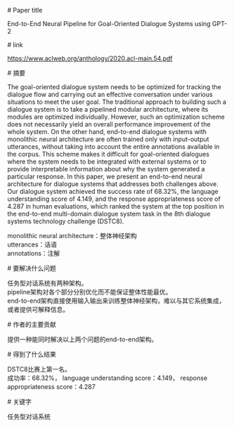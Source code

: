 # Paper title

End-to-End Neural Pipeline for Goal-Oriented Dialogue Systems using GPT-2

# link

https://www.aclweb.org/anthology/2020.acl-main.54.pdf

# 摘要

The goal-oriented dialogue system needs to be optimized for tracking the dialogue flow and carrying out an effective conversation under various situations to meet the user goal. The traditional approach to building such a dialogue system is to take a pipelined modular architecture, where its modules are optimized individually. However, such an optimization scheme does not necessarily yield an overall performance improvement of the whole system. On the other hand, end-to-end dialogue systems with monolithic neural architecture are often trained only with input-output utterances, without taking into account the entire annotations available in the corpus. This scheme makes it difficult for goal-oriented dialogues where the system needs to be integrated with external systems or to provide interpretable information about why the system generated a particular response. In this paper, we present an end-to-end neural architecture for dialogue systems that addresses both challenges above. Our dialogue system achieved the success rate of 68.32%, the language understanding score of 4.149, and the response appropriateness score of 4.287 in human evaluations, which ranked the system at the top position in the end-to-end multi-domain dialogue system task in the 8th dialogue systems technology challenge (DSTC8). 

monolithic neural architecture：整体神经架构  
utterances：话语  
annotations：注解  

# 要解决什么问题  

任务型对话系统有两种架构。  
pipeline架构对各个部分分别优化而不能保证整体性能最优。  
end-to-end架构直接使用输入输出来训练整体神经架构，难以与其它系统集成，或者提供可解释信息。  

# 作者的主要贡献

提供一种能同时解决以上两个问题的end-to-end架构。  

# 得到了什么结果

DSTC8比赛上第一名。  
成功率：68.32%， language understanding score：4.149， response appropriateness score：4.287  

# 关键字

任务型对话系统